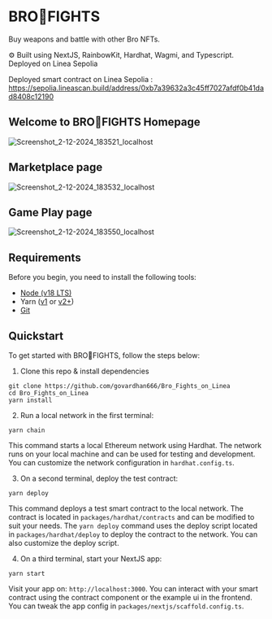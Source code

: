 # BRO💪FIGHTS
Buy weapons and battle with other Bro NFTs.

⚙️ Built using NextJS, RainbowKit, Hardhat, Wagmi, and Typescript. Deployed on Linea Sepolia

Deployed smart contract on Linea Sepolia : https://sepolia.lineascan.build/address/0xb7a39632a3c45ff7027afdf0b41dad8408c12190

## Welcome to BRO💪FIGHTS Homepage

![Screenshot_2-12-2024_183521_localhost](https://github.com/user-attachments/assets/61865295-7cd6-4219-8267-9fcd9a0b352e)

## Marketplace page

![Screenshot_2-12-2024_183532_localhost](https://github.com/user-attachments/assets/09d92048-eb3d-401c-bccd-5067cb754bd8)

## Game Play page

![Screenshot_2-12-2024_183550_localhost](https://github.com/user-attachments/assets/db76dd10-80d0-4e1e-81ec-4fb4d18b7cd7)

## Requirements

Before you begin, you need to install the following tools:

- [Node (v18 LTS)](https://nodejs.org/en/download/)
- Yarn ([v1](https://classic.yarnpkg.com/en/docs/install/) or [v2+](https://yarnpkg.com/getting-started/install))
- [Git](https://git-scm.com/downloads)

## Quickstart

To get started with BRO💪FIGHTS, follow the steps below:

1. Clone this repo & install dependencies

```
git clone https://github.com/govardhan666/Bro_Fights_on_Linea
cd Bro_Fights_on_Linea
yarn install
```

2. Run a local network in the first terminal:

```
yarn chain
```

This command starts a local Ethereum network using Hardhat. The network runs on your local machine and can be used for testing and development. You can customize the network configuration in `hardhat.config.ts`.

3. On a second terminal, deploy the test contract:

```
yarn deploy
```

This command deploys a test smart contract to the local network. The contract is located in `packages/hardhat/contracts` and can be modified to suit your needs. The `yarn deploy` command uses the deploy script located in `packages/hardhat/deploy` to deploy the contract to the network. You can also customize the deploy script.

4. On a third terminal, start your NextJS app:

```
yarn start
```

Visit your app on: `http://localhost:3000`. You can interact with your smart contract using the contract component or the example ui in the frontend. You can tweak the app config in `packages/nextjs/scaffold.config.ts`.
